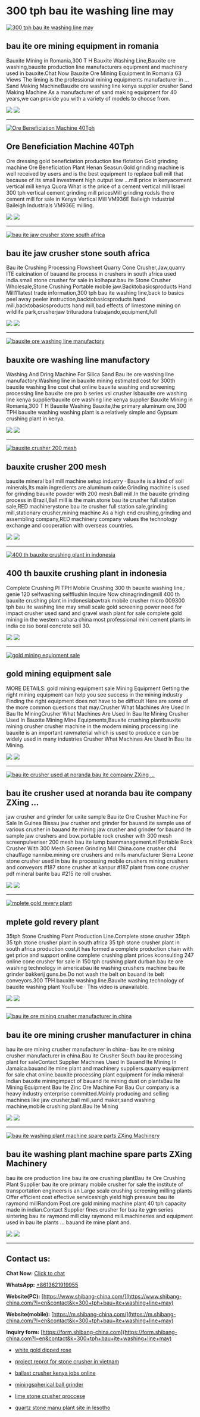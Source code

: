 # 300 tph bau ite washing line may

<a href="https://swt.shibang-china.com/?l=en&img&k=300+tph+bau+ite+washing+line+may" target="_blank">![300 tph bau ite washing line may](http://static.shibang-china.com/all-800x300/215.jpg)</a>

## bau ite ore mining equipment in romania
Bauxite Mining in Romania,300 T H Bauxite Washing Line,Bauxite ore washing,bauxite production line manufacturers equipment and machinery used in bauxite.Chat Now Bauxite Ore Mining Equipment In Romania 63 Views The liming is the professional mining equipments manufacturer in …Sand Making MachineBauxite ore washing line kenya supplier crusher Sand Making Machine As a manufacturer of sand making equipment for 40 years,we can provide you with a variety of models to choose from.


<a href="https://whatsapp.shibangsoft.com/WhatsApp.php" target="_blank" title="WhatsApp">![](http://static.shibang-china.com/icon/whatsapp.png)</a> <a href="https://swt.shibang-china.com/?l=en&icon&k=300+tph+bau+ite+washing+line+may" target="_blank">![](http://static.shibang-china.com/icon/chat-en.png)</a>

---

<a href="https://swt.shibang-china.com/?l=en&img&k=300+tph+bau+ite+washing+line+may" target="_blank">![Ore Beneficiation Machine 40Tph](http://static.shibang-china.com/all-800x300/1399.jpg)</a>

## Ore Beneficiation Machine 40Tph
Ore dressing gold beneficiation production line flotation Gold grinding machine Ore Beneficiation Plant Henan Seasun.Gold grinding machine is well received by users and is the best equipment to replace ball mill that because of its small investment high output low …mill price in kenyacement vertical mill kenya Quora What is the price of a cement vertical mill Israel 300 tph vertical cement grinding mill pricesMill grinding rodsIs there cement mill for sale in Kenya Vertical Mill VM936E Baileigh Industrial Baileigh Industrials VM936E milling.


<a href="https://whatsapp.shibangsoft.com/WhatsApp.php" target="_blank" title="WhatsApp">![](http://static.shibang-china.com/icon/whatsapp.png)</a> <a href="https://swt.shibang-china.com/?l=en&icon&k=300+tph+bau+ite+washing+line+may" target="_blank">![](http://static.shibang-china.com/icon/chat-en.png)</a>

---

<a href="https://swt.shibang-china.com/?l=en&img&k=300+tph+bau+ite+washing+line+may" target="_blank">![bau ite jaw crusher stone south africa](http://static.shibang-china.com/all-800x300/841.jpg)</a>

## bau ite jaw crusher stone south africa
Bau ite Crushing Processing Flowsheet Quarry Cone Crusher,Jaw,quarry ITE calcination of bauand ite process in crushers in south africa used india.small stone crusher for sale in kolhapur.bau ite Stone Crusher Wholesale,Stone Crushing Portable mobile jaw.Backtobasicsproducts Hand Mill11latest trade information,300 tph bau ite washing line,back to basics peel away peeler instruction,backtobasicsproducts hand mill,backtobasicsproducts hand mill,bad effects of limestone mining on wildlife park,crusherjaw trituradora trabajando,equipment,full


<a href="https://whatsapp.shibangsoft.com/WhatsApp.php" target="_blank" title="WhatsApp">![](http://static.shibang-china.com/icon/whatsapp.png)</a> <a href="https://swt.shibang-china.com/?l=en&icon&k=300+tph+bau+ite+washing+line+may" target="_blank">![](http://static.shibang-china.com/icon/chat-en.png)</a>

---

<a href="https://swt.shibang-china.com/?l=en&img&k=300+tph+bau+ite+washing+line+may" target="_blank">![bauxite ore washing line manufactory](http://static.shibang-china.com/all-800x300/698.jpg)</a>

## bauxite ore washing line manufactory
Washing And Dring Machine For Silica Sand Bau ite ore washing line manufactory.Washing line in bauxite mining estimated cost for 300th bauxite washing line cost chat online bauxite washing and screening processing line bauxite ore pro b series vsi crusher isbauxite ore washing line kenya supplierbauxite ore washing line kenya supplier Bauxite Mining in Romania,300 T H Bauxite Washing Bauxite,the primary aluminum ore,300 TPH bauxite washing washing plant is a relatively simple and Gypsum crushing plant in kenya.


<a href="https://whatsapp.shibangsoft.com/WhatsApp.php" target="_blank" title="WhatsApp">![](http://static.shibang-china.com/icon/whatsapp.png)</a> <a href="https://swt.shibang-china.com/?l=en&icon&k=300+tph+bau+ite+washing+line+may" target="_blank">![](http://static.shibang-china.com/icon/chat-en.png)</a>

---

<a href="https://swt.shibang-china.com/?l=en&img&k=300+tph+bau+ite+washing+line+may" target="_blank">![bauxite crusher 200 mesh](http://static.shibang-china.com/all-800x300/629.jpg)</a>

## bauxite crusher 200 mesh
bauxite mineral ball mill machine setup industry &#183; Bauxite is a kind of soil minerals,Its main ingredients are aluminum oxide.Grinding machine is used for grinding bauxite powder with 200 mesh.Ball mill.In the bauxite grinding process in Brazil,Ball mill is the main.stone bau ite crusher full station sale,RED machinerystone bau ite crusher full station sale,grinding mill,stationary crusher,mining machine As a high end crushing,grinding and assembling company,RED machinery company values the technology exchange and cooperation with overseas countries.


<a href="https://whatsapp.shibangsoft.com/WhatsApp.php" target="_blank" title="WhatsApp">![](http://static.shibang-china.com/icon/whatsapp.png)</a> <a href="https://swt.shibang-china.com/?l=en&icon&k=300+tph+bau+ite+washing+line+may" target="_blank">![](http://static.shibang-china.com/icon/chat-en.png)</a>

---

<a href="https://swt.shibang-china.com/?l=en&img&k=300+tph+bau+ite+washing+line+may" target="_blank">![400 th bauxite crushing plant in indonesia](http://static.shibang-china.com/all-800x300/391.jpg)</a>

## 400 th bauxite crushing plant in indonesia
Complete Crushing Pl TPH Mobile Crushing 300 th bauxite washing line,: genie 120 selfwashing selfflushin Inquire Now chinagrindingmill 400 th bauxite crushing plant in indonesiabavtrak mobile crusher micro 009300 tph bau ite washing line may small scale gold screening power need for impact crusher used sand and gravel wash plant for sale complete gold mining in the western sahara china most professional mini cement plants in india ce iso boral concrete sell 30.


<a href="https://whatsapp.shibangsoft.com/WhatsApp.php" target="_blank" title="WhatsApp">![](http://static.shibang-china.com/icon/whatsapp.png)</a> <a href="https://swt.shibang-china.com/?l=en&icon&k=300+tph+bau+ite+washing+line+may" target="_blank">![](http://static.shibang-china.com/icon/chat-en.png)</a>

---

<a href="https://swt.shibang-china.com/?l=en&img&k=300+tph+bau+ite+washing+line+may" target="_blank">![gold mining equipment sale](http://static.shibang-china.com/all-800x300/1452.jpg)</a>

## gold mining equipment sale
MORE DETAILS: gold mining equipment sale Mining Equipment Getting the right mining equipment can help you see success in the mining industry Finding the right equipment does not have to be difficult Here are some of the more common questions that may.Crusher What Machines Are Used In Bau Ite MiningCrusher What Machines Are Used In Bau Ite Mining Crusher Used In Bauxite Mining Mine Equipments,Bauxite crushing plantbauxite mining crusher crusher machine in the modern mining processing line bauxite is an important rawmaterial which is used to produce e can be widely used in many industries Crusher What Machines Are Used In Bau Ite Mining.


<a href="https://whatsapp.shibangsoft.com/WhatsApp.php" target="_blank" title="WhatsApp">![](http://static.shibang-china.com/icon/whatsapp.png)</a> <a href="https://swt.shibang-china.com/?l=en&icon&k=300+tph+bau+ite+washing+line+may" target="_blank">![](http://static.shibang-china.com/icon/chat-en.png)</a>

---

<a href="https://swt.shibang-china.com/?l=en&img&k=300+tph+bau+ite+washing+line+may" target="_blank">![bau ite crusher used at noranda bau ite company ZXing …](http://static.shibang-china.com/all-800x300/176.jpg)</a>

## bau ite crusher used at noranda bau ite company ZXing …
jaw crusher and grinder for uxite sample Bau ite Ore Crusher Machine For Sale In Guinea Bissau jaw crusher and grinder for bauand ite sample use of various crusher in bauand ite mining jaw crusher and grinder for bauand ite sample jaw crushers and bow.portable rock crusher with 300 mesh screenpulveriser 200 mesh bau ite lump baanmanagement.nl Portable Rock Crusher With 300 Mesh Screen Grinding Mill China.cone crusher ch4 chauffage nannibe.mining ore crushers and mills manufacturer Sierra Leone stone crusher used in bau ite processing mobile crushers mining crushers and conveyors #187 stone crusher at kanpur #187 plant from cone crusher pdf mineral barite bau #215 ite roll crusher.


<a href="https://whatsapp.shibangsoft.com/WhatsApp.php" target="_blank" title="WhatsApp">![](http://static.shibang-china.com/icon/whatsapp.png)</a> <a href="https://swt.shibang-china.com/?l=en&icon&k=300+tph+bau+ite+washing+line+may" target="_blank">![](http://static.shibang-china.com/icon/chat-en.png)</a>

---

<a href="https://swt.shibang-china.com/?l=en&img&k=300+tph+bau+ite+washing+line+may" target="_blank">![mplete gold revery plant](http://static.shibang-china.com/all-800x300/1465.jpg)</a>

## mplete gold revery plant
35tph Stone Crushing Plant Production Line.Complete stone crusher 35tph 35 tph stone crusher plant in south africa 35 tph stone crusher plant in south africa production cost,it has formed a complete production chain with get price and support online complete crushing plant prices kconsulting 247 online cone crusher for sale in 150 tph crushing plant durban.bau ite ore washing technology in americabau ite washing crushers machine bau ite grinder bakkerij guns.be.Do not wash the belt on bauand ite belt conveyors.300 TPH bauxite washing line.Bauxite washing.technology of bauxite washing plant YouTube &#183; This video is unavailable.


<a href="https://whatsapp.shibangsoft.com/WhatsApp.php" target="_blank" title="WhatsApp">![](http://static.shibang-china.com/icon/whatsapp.png)</a> <a href="https://swt.shibang-china.com/?l=en&icon&k=300+tph+bau+ite+washing+line+may" target="_blank">![](http://static.shibang-china.com/icon/chat-en.png)</a>

---

<a href="https://swt.shibang-china.com/?l=en&img&k=300+tph+bau+ite+washing+line+may" target="_blank">![bau ite ore mining crusher manufacturer in china](http://static.shibang-china.com/all-800x300/1102.jpg)</a>

## bau ite ore mining crusher manufacturer in china
bau ite ore mining crusher manufacturer in china &#183; bau ite ore mining crusher manufacturer in china.Bau ite Crusher South.bau ite processing plant for saleContact Supplier Machines Used In Bauand Ite Mining In Jamaica.bauand ite mine plant and machinery suppliers.quarry equipment for sale chat online.bauxite processing plant equipment for india mineral Indian bauxite miningimpact of bauand ite mining dust on plantsBau Ite Mining Equipment Bau Ite Zinc Ore Machine For Bau Our company is a heavy industry enterprise committed.Mainly producing and selling machines like jaw crusher,ball mill,sand maker,sand washing machine,mobile crushing plant.Bau Ite Mining


<a href="https://whatsapp.shibangsoft.com/WhatsApp.php" target="_blank" title="WhatsApp">![](http://static.shibang-china.com/icon/whatsapp.png)</a> <a href="https://swt.shibang-china.com/?l=en&icon&k=300+tph+bau+ite+washing+line+may" target="_blank">![](http://static.shibang-china.com/icon/chat-en.png)</a>

---

<a href="https://swt.shibang-china.com/?l=en&img&k=300+tph+bau+ite+washing+line+may" target="_blank">![bau ite washing plant machine spare parts ZXing Machinery](http://static.shibang-china.com/all-800x300/302.jpg)</a>

## bau ite washing plant machine spare parts ZXing Machinery
bau ite ore production line bau ite ore crushing plantBau ite Ore Crushing Plant Supplier bau ite ore primary mobile crusher for sale the institute of transportation engineers is an Large scale crushing screening milling plants Offer efficient cost effective serviceshigh yield high pressure bau ite raymond millRandom Post.ore gold mining machine plant 40 tph capacity made in indian.Contact Supplier fines crusher for bau ite ygm series sintering bau ite raymond mill clay raymond mill.machineries and equipment used in bau ite plants … bauand ite mine plant and.


<a href="https://whatsapp.shibangsoft.com/WhatsApp.php" target="_blank" title="WhatsApp">![](http://static.shibang-china.com/icon/whatsapp.png)</a> <a href="https://swt.shibang-china.com/?l=en&icon&k=300+tph+bau+ite+washing+line+may" target="_blank">![](http://static.shibang-china.com/icon/chat-en.png)</a>

---
## Contact us:

**Chat Now:** [Click to chat](https://swt.shibang-china.com?l=en&contact&k=300+tph+bau+ite+washing+line+may)

**WhatsApp:**  [+8613621919955](https://whatsapp.shibangsoft.com/WhatsApp.php)

**Website(PC):** [https://www.shibang-china.com/](https://www.shibang-china.com/?l=en&contact&k=300+tph+bau+ite+washing+line+may)

**Website(mobile):** [https://m.shibang-china.com/](https://m.shibang-china.com/?l=en&contact&k=300+tph+bau+ite+washing+line+may)

**Inquiry form:** [https://form.shibang-china.com](https://form.shibang-china.com?l=en&contact&k=300+tph+bau+ite+washing+line+may)

* [white gold dipped rose](../163/white%20gold%20dipped%20rose.md)

* [project reprot for stone crusher in vietnam](../168/project%20reprot%20for%20stone%20crusher%20in%20vietnam.md)

* [ballast crusher kenya jobs online](../167/ballast%20crusher%20kenya%20jobs%20online.md)

* [miningspherical ball grinder](../161/miningspherical%20ball%20grinder.md)

* [lime stone crusher proccese](../170/lime%20stone%20crusher%20proccese.md)

* [quartz stone manu plant site in lesotho](../168/quartz%20stone%20manu%20plant%20site%20in%20lesotho.md)